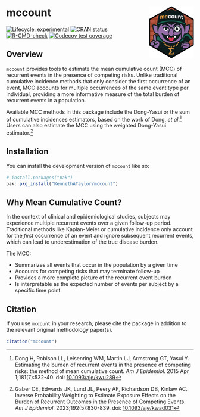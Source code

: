 
<!-- README.md is generated from README.Rmd. Please edit that file -->

# mccount <img src="man/figures/logo.svg" alt="Hexagonal logo for the R package &apos;mccount&apos; featuring a cartoon vampire resembling the Count from Sesame Street, styled as a hip-hop MC with a snapback hat labeled &apos;mccount&apos;, gold chain with a Sigma pendant, monocle, and microphone, set against a red brick background." align="right" height="139"/>

<!-- badges: start -->

[![Lifecycle:
experimental](https://img.shields.io/badge/lifecycle-experimental-orange.svg)](https://lifecycle.r-lib.org/articles/stages.html#experimental)
[![CRAN
status](https://www.r-pkg.org/badges/version/mccount)](https://CRAN.R-project.org/package=mccount)
[![R-CMD-check](https://github.com/KennethATaylor/mccount/actions/workflows/R-CMD-check.yaml/badge.svg)](https://github.com/KennethATaylor/mccount/actions/workflows/R-CMD-check.yaml)
[![Codecov test
coverage](https://codecov.io/gh/KennethATaylor/mccount/graph/badge.svg)](https://app.codecov.io/gh/KennethATaylor/mccount)
<!-- badges: end -->

## Overview

`mccount` provides tools to estimate the mean cumulative count (MCC) of
recurrent events in the presence of competing risks. Unlike traditional
cumulative incidence methods that only consider the first occurrence of
an event, MCC accounts for multiple occurrences of the same event type
per individual, providing a more informative measure of the total burden
of recurrent events in a population.

Available MCC methods in this package include the Dong-Yasui or the sum
of cumulative incidences estimators, based on the work of Dong, *et
al*.[^1] Users can also estimate the MCC using the weighted Dong-Yasui
estimator.[^2]

## Installation

You can install the development version of `mccount` like so:

``` r
# install.packages("pak")
pak::pkg_install("KennethATaylor/mccount")
```

## Why Mean Cumulative Count?

In the context of clinical and epidemiological studies, subjects may
experience multiple recurrent events over a given follow-up period.
Traditional methods like Kaplan-Meier or cumulative incidence only
account for the *first* occurrence of an event and ignore subsequent
recurrent events, which can lead to underestimation of the true disease
burden.

The MCC:

- Summarizes all events that occur in the population by a given time
- Accounts for competing risks that may terminate follow-up
- Provides a more complete picture of the recurrent event burden
- Is interpretable as the expected number of events per subject by a
  specific time point

## Citation

If you use `mccount` in your research, please cite the package in
addition to the relevant original methodology paper(s).

``` r
citation("mccount")
```

[^1]: Dong H, Robison LL, Leisenring WM, Martin LJ, Armstrong GT, Yasui
    Y. Estimating the burden of recurrent events in the presence of
    competing risks: the method of mean cumulative count. *Am J
    Epidemiol*. 2015 Apr 1;181(7):532-40. doi:
    [10.1093/aje/kwu289](https://doi.org/10.1093/aje/kwu289)

[^2]: Gaber CE, Edwards JK, Lund JL, Peery AF, Richardson DB, Kinlaw AC.
    Inverse Probability Weighting to Estimate Exposure Effects on the
    Burden of Recurrent Outcomes in the Presence of Competing Events.
    *Am J Epidemiol*. 2023;192(5):830-839. doi:
    [10.1093/aje/kwad031](https://doi.org/10.1093/aje/kwad031)
